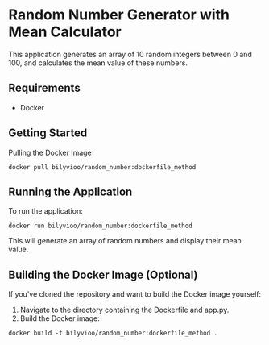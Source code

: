# Random Number Generator with Mean Calculator

This application generates an array of 10 random integers between 0 and 100, and calculates the mean value of these numbers.

## Requirements
* Docker

## Getting Started

Pulling the Docker Image
```
docker pull bilyvioo/random_number:dockerfile_method
```

## Running the Application
To run the application:
```
docker run bilyvioo/random_number:dockerfile_method
```

This will generate an array of random numbers and display their mean value.

## Building the Docker Image (Optional)

If you've cloned the repository and want to build the Docker image yourself:
1. Navigate to the directory containing the Dockerfile and app.py.
2. Build the Docker image:
```
docker build -t bilyvioo/random_number:dockerfile_method .
```